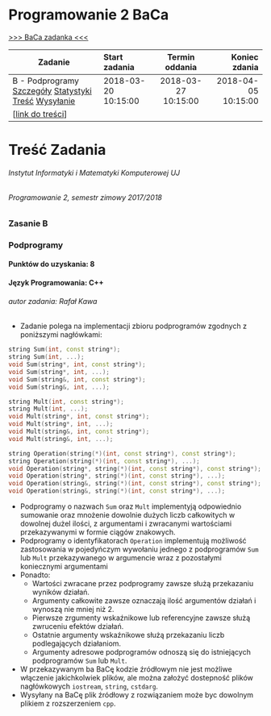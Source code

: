 # Programowanie 2 BaCa

[>>> BaCa zadanka <<<](https://p2.ii.uj.edu.pl/#ProblemsPanel)

| Zadanie | Start zadania | Termin oddania | Koniec zdania |
|---|:---|:---:|---:|
| B - Podprogramy [Szczegóły](https://p2.ii.uj.edu.pl/#ProblemDescription/2) [Statystyki](https://p2.ii.uj.edu.pl/#ProblemStatistics/2) [Treść](https://p2.ii.uj.edu.pl/#ProblemContent/2) [Wysyłanie](https://p2.ii.uj.edu.pl/#SendSubmit/2) | 2018-03-20 10:15:00 | 2018-03-27 10:15:00 | 2018-04-05 10:15:00 |
| [[link do treści](https://ww2.ii.uj.edu.pl/~kawa/intra/2017_2018_Programowanie_2/2017_2018_Programowanie_2_Zadanie_B.pdf)] ||||

# Treść Zadania

###### Instytut Informatyki i Matematyki Komputerowej UJ
###### Programowanie 2, semestr zimowy 2017/2018
### Zasanie B
### Podprogramy
#### Punktów do uzyskania: **8**
#### Język Programowania: C++
###### autor zadania: Rafał Kawa

* Zadanie polega na implementacji zbioru podprogramów zgodnych z poniższymi nagłówkami:
```c++
string Sum(int, const string*);
string Sum(int, ...);
void Sum(string*, int, const string*);
void Sum(string*, int, ...);
void Sum(string&, int, const string*);
void Sum(string&, int, ...);

string Mult(int, const string*);
string Mult(int, ...);
void Mult(string*, int, const string*);
void Mult(string*, int, ...);
void Mult(string&, int, const string*);
void Mult(string&, int, ...);

string Operation(string(*)(int, const string*), const string*);
string Operation(string(*)(int, const string*), ...);
void Operation(string*, string(*)(int, const string*), const string*);
void Operation(string*, string(*)(int, const string*), ...);
void Operation(string&, string(*)(int, const string*), const string*);
void Operation(string&, string(*)(int, const string*), ...);
```
* Podprogramy o nazwach ```Sum``` oraz ```Mult``` implementyją odpowiednio sumowanie oraz mnożenie dowolnie dużych liczb całkowitych w dowolnej dużel ilości, z argumentami i zwracanymi wartościami przekazywanymi w formie ciągów znakowych.
* Podprogramy o identyfikatorach ```Operation``` implementują możliwość zastosowania w pojedyńczym wywołaniu jednego z podprogramów ```Sum``` lub ```Mult``` przekazywanego w argumencie wraz z pozostałymi koniecznymi argumentami
* Ponadto:
  * Wartości zwracane przez podprogramy zawsze służą przekazaniu wyników działań.
  * Argumenty całkowite zawsze oznaczają ilość argumentów działań i wynoszą nie mniej niż 2.
  * Pierwsze zrgumenty wskaźnikowe lub referencyjne zawsze służą zwruceniu efektów działań.
  * Ostatnie argumenty wskaźnikowe służą przekazaniu liczb podlegających działaniom.
  * Argumenty adresowe podprogramów odnoszą się do istniejących podprogramów `Sum` lub `Mult`.
* W przekazywanym ba BaCę kodzie źródłowym nie jest możliwe włączenie jakichkolwiek plików, ale można założyć dostepność plików nagłówkowych `iostream`, `string`, `cstdarg`.
* Wysyłany na BaCę plik źródłowy z rozwiązaniem może byc dowolnym plikiem z rozszerzeniem `cpp`.
